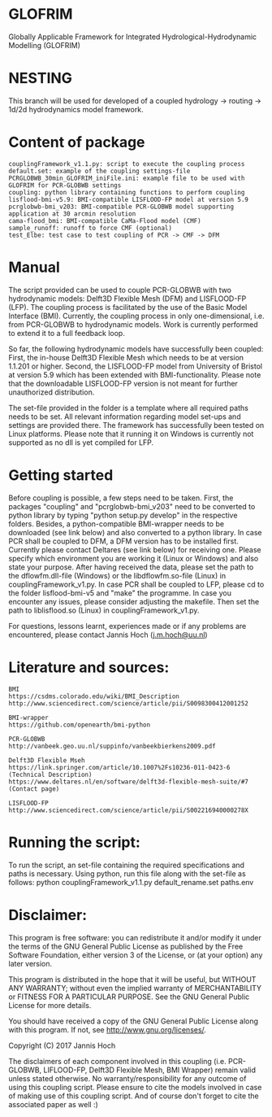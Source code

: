 # GLOFRIM
Globally Applicable Framework for Integrated Hydrological-Hydrodynamic Modelling (GLOFRIM)

# NESTING
This branch will be used for developed of a coupled hydrology -> routing -> 1d/2d hydrodynamics model framework.

# Content of package
	couplingFramework_v1.1.py: script to execute the coupling process
	default.set: example of the coupling settings-file
	PCRGLOBWB_30min_GLOFRIM_iniFile.ini: example file to be used with GLOFRIM for PCR-GLOBWB settings
	coupling: python library containing functions to perform coupling
	lisflood-bmi-v5.9: BMI-compatible LISFLOOD-FP model at version 5.9
	pcrglobwb-bmi_v203: BMI-compatible PCR-GLOBWB model supporting application at 30 arcmin resolution
	cama-flood_bmi: BMI-compatible CaMa-Flood model (CMF)
	sample_runoff: runoff to force CMF (optional)
	test_Elbe: test case to test coupling of PCR -> CMF -> DFM

# Manual
The script provided can be used to couple PCR-GLOBWB with two hydrodynamic models: Delft3D Flexible Mesh (DFM) and LISFLOOD-FP (LFP).
The coupling process is facilitated by the use of the Basic Model Interface (BMI).
Currently, the coupling process in only one-dimensional, i.e. from PCR-GLOBWB to hydrodynamic models.
Work is currently performed to extend it to a full feedback loop.

So far, the following hydrodynamic models have successfully been coupled:
First, the in-house Delft3D Flexible Mesh which needs to be at version 1.1.201 or higher.
Second, the LISFLOOD-FP model from University of Bristol at version 5.9 which has been extended with BMI-functionality.
Please note that the downloadable LISFLOOD-FP version is not meant for further unauthorized distribution.

The set-file provided in the folder is a template where all required paths needs to be set.
All relevant information regarding model set-ups and settings are provided there.
The framework has successfully been tested on Linux platforms. Please note that it running it on Windows is currently not supported as no dll is yet compiled for LFP.

# Getting started
Before coupling is possible, a few steps need to be taken.
First, the packages "coupling" and "pcrglobwb-bmi_v203" need to be converted
to python library by typing "python setup.py develop" in the respective folders. Besides, a python-compatible BMI-wrapper needs to be downloaded (see link below) and also converted
to a python library.
In case PCR shall be coupled to DFM, a DFM version has to be installed first. Currently please contact Deltares (see link below) for receiving one. Please specify which environment you are
working it (Linux or Windows) and also state your purpose.
After having received the data, please set the path to the dflowfm.dll-file (Windows) or the libdflowfm.so-file (Linux) in couplingFramework_v1.py.
In case PCR shall be coupled to LFP, please cd to the folder lisflood-bmi-v5 and "make" the programme. In case you encounter any issues, please consider adjusting the makefile.
Then set the path to liblisflood.so (Linux) in couplingFramework_v1.py.

For questions, lessons learnt, experiences made or if any problems are encountered, please contact Jannis Hoch (j.m.hoch@uu.nl)

# Literature and sources:
	BMI
	https://csdms.colorado.edu/wiki/BMI_Description
	http://www.sciencedirect.com/science/article/pii/S0098300412001252

	BMI-wrapper
	https://github.com/openearth/bmi-python

	PCR-GLOBWB
	http://vanbeek.geo.uu.nl/suppinfo/vanbeekbierkens2009.pdf

	Delft3D Flexible Mseh
	https://link.springer.com/article/10.1007%2Fs10236-011-0423-6 (Technical Description)
	https://www.deltares.nl/en/software/delft3d-flexible-mesh-suite/#7 (Contact page)

	LISFLOOD-FP
	http://www.sciencedirect.com/science/article/pii/S002216940000278X

# Running the script:
To run the script, an set-file containing the required specifications and paths is necessary.
Using python, run this file along with the set-file as follows:
	python couplingFramework_v1.1.py default_rename.set paths.env

# Disclaimer:
This program is free software: you can redistribute it and/or modify
it under the terms of the GNU General Public License as published by
the Free Software Foundation, either version 3 of the License, or
(at your option) any later version.

This program is distributed in the hope that it will be useful,
but WITHOUT ANY WARRANTY; without even the implied warranty of
MERCHANTABILITY or FITNESS FOR A PARTICULAR PURPOSE.  See the
GNU General Public License for more details.

You should have received a copy of the GNU General Public License
along with this program.  If not, see <http://www.gnu.org/licenses/>.

Copyright (C) 2017 Jannis Hoch

The disclaimers of each component involved in this coupling (i.e. PCR-GLOBWB, LIFLOOD-FP, Delft3D Flexible Mesh, BMI Wrapper)
remain valid unless stated otherwise.
No warranty/responsibility for any outcome of using this coupling script.
Please ensure to cite the models involved in case of making use of this coupling script.
And of course don't forget to cite the associated paper as well :)
